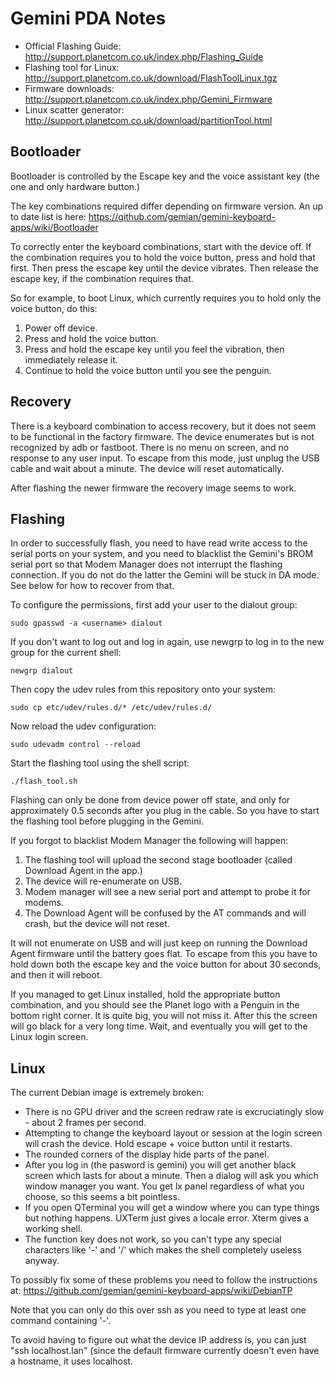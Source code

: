 # Gemini PDA Notes

* Official Flashing Guide: http://support.planetcom.co.uk/index.php/Flashing_Guide
* Flashing tool for Linux: http://support.planetcom.co.uk/download/FlashToolLinux.tgz
* Firmware downloads: http://support.planetcom.co.uk/index.php/Gemini_Firmware
* Linux scatter generator: http://support.planetcom.co.uk/download/partitionTool.html

## Bootloader

Bootloader is controlled by the Escape key and the voice assistant key (the one and only hardware button.)

The key combinations required differ depending on firmware version. An up to date list is here: https://github.com/gemian/gemini-keyboard-apps/wiki/Bootloader

To correctly enter the keyboard combinations, start with the device off. If the combination requires you to hold the voice button, press and hold that first. Then press the escape key until the device vibrates. Then release the escape key, if the combination requires that.

So for example, to boot Linux, which currently requires you to hold only the voice button, do this:

1. Power off device.
2. Press and hold the voice button.
3. Press and hold the escape key until you feel the vibration, then immediately release it.
4. Continue to hold the voice button until you see the penguin.

## Recovery

There is a keyboard combination to access recovery, but it does not seem to be functional in the factory firmware. The device enumerates but is not recognized by adb or fastboot. There is no menu on screen, and no response to any user input. To escape from this mode, just unplug the USB cable and wait about a minute. The device will reset automatically.

After flashing the newer firmware the recovery image seems to work.

## Flashing

In order to successfully flash, you need to have read write access to the serial ports on your system, and you need to blacklist the Gemini's BROM serial port so that Modem Manager does not interrupt the flashing connection. If you do not do the latter the Gemini will be stuck in DA mode. See below for how to recover from that.

To configure the permissions, first add your user to the dialout group:

    sudo gpasswd -a <username> dialout

If you don't want to log out and log in again, use newgrp to log in to the new group for the current shell:

    newgrp dialout

Then copy the udev rules from this repository onto your system:

    sudo cp etc/udev/rules.d/* /etc/udev/rules.d/

Now reload the udev configuration:

    sudo udevadm control --reload

Start the flashing tool using the shell script:

    ./flash_tool.sh

Flashing can only be done from device power off state, and only for approximately 0.5 seconds after you plug in the cable. So you have to start the flashing tool before plugging in the Gemini.

If you forgot to blacklist Modem Manager the following will happen:

1. The flashing tool will upload the second stage bootloader (called Download Agent in the app.)
2. The device will re-enumerate on USB.
3. Modem manager will see a new serial port and attempt to probe it for modems.
4. The Download Agent will be confused by the AT commands and will crash, but the device will not reset.

It will not enumerate on USB and will just keep on running the Download Agent firmware until the battery goes flat. To escape from this you have to hold down both the escape key and the voice button for about 30 seconds, and then it will reboot.

If you managed to get Linux installed, hold the appropriate button combination, and you should see the Planet logo with a Penguin in the bottom right corner. It is quite big, you will not miss it. After this the screen will go black for a very long time. Wait, and eventually you will get to the Linux login screen.

## Linux

The current Debian image is extremely broken:

* There is no GPU driver and the screen redraw rate is excruciatingly slow - about 2 frames per second.
* Attempting to change the keyboard layout or session at the login screen will crash the device. Hold escape + voice button until it restarts.
* The rounded corners of the display hide parts of the panel.
* After you log in (the pasword is gemini) you will get another black screen which lasts for about a minute. Then a dialog will ask you which window manager you want. You get lx panel regardless of what you choose, so this seems a bit pointless.
* If you open QTerminal you will get a window where you can type things but nothing happens. UXTerm just gives a locale error. Xterm gives a working shell.
* The function key does not work, so you can't type any special characters like '-' and '/' which makes the shell completely useless anyway.

To possibly fix some of these problems you need to follow the instructions at: https://github.com/gemian/gemini-keyboard-apps/wiki/DebianTP

Note that you can only do this over ssh as you need to type at least one command containing '-'.

To avoid having to figure out what the device IP address is, you can just "ssh localhost.lan" (since the default firmware currently doesn't even have a hostname, it uses localhost.

